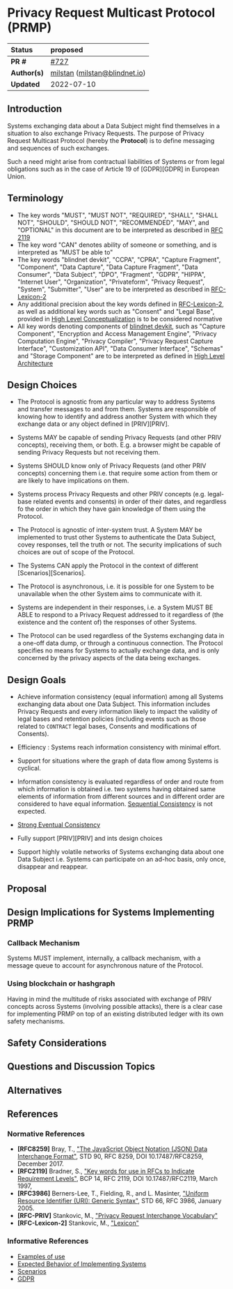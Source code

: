 # Privacy Request Multicast Protocol (PRMP)

| Status        | proposed                                                                              |
| :------------ | :------------------------------------------------------------------------------------- |
| **PR #**      | [#727](https://github.com/blindnet-io/product-management/pull/727)                    |
| **Author(s)** | [milstan](https://github.com/milstan) (milstan@blindnet.io)              |
| **Updated**   | 2022-07-10                                                                             |



## Introduction

Systems exchanging data about a Data Subject might find themselves in a situation to also exchange Privacy Requests.
The purpose of Privacy Request Multicast Protocol (hereby the **Protocol**) is to define messaging and sequences of such exchanges.

Such a need might arise from contractual liabilities of Systems or from legal obligations such as in the case of Article 19 of [GDPR][GDPR] in European Union.

## Terminology

- The key words "MUST", "MUST NOT", "REQUIRED", "SHALL", "SHALL NOT", "SHOULD", "SHOULD NOT", "RECOMMENDED",  "MAY", and "OPTIONAL" in this document are to be interpreted as described in [RFC 2119](https://datatracker.ietf.org/doc/html/rfc2119)
- The key word "CAN" denotes ability of someone or something, and is interpreted as "MUST be able to"
- The key words "blindnet devkit", "CCPA", "CPRA", "Capture Fragment", "Component", "Data Capture", "Data Capture Fragment", "Data Consumer", "Data Subject", "DPO", "Fragment", "GDPR", "HIPPA", "Internet User", "Organization", "Privateform", "Privacy Request", "System", "Submitter", "User" are to be interpreted as described in [RFC-Lexicon-2](../lexicon/RFC-Lexicon-2.md)
- Any additional precision about the key words defined in [RFC-Lexicon-2](../lexicon/RFC-Lexicon-2.md), as well as additional key words such as "Consent" and "Legal Base", provided in [High Level Conceptualization](../high-level-conceptualization/) is to be considered normative
- All key words denoting components of [blindnet devkit](../lexicon/RFC-Lexicon-2.md#blindnet-devkit), such as "Capture Component", "Encryption and Access Management Engine", "Privacy Computation Engine", "Privacy Compiler", "Privacy Request Capture Interface", "Customization API", "Data Consumer Interface", "Schemas" and "Storage Component" are to be interpreted as defined in [High Level Architecture](../high-level-architecture/)


## Design Choices

- The Protocol is agnostic from any particular way to address Systems and transfer messages to and from them. Systems are responsible of knowing how to identify and address another System with which they exchange data or any object defined in [PRIV][PRIV].

- Systems MAY be capable of sending Privacy Requests (and other PRIV concepts), receiving them, or both. E.g. a browser might be capable of sending Privacy Requests but not receiving them.

- Systems SHOULD know only of Privacy Requests (and other PRIV concepts) concerning them i.e. that require some action from them or are likely to have implications on them.

- Systems process Privacy Requests and other PRIV concepts (e.g. legal-base related events and consents) in order of their dates, and regardless fo the order in which they have gain knowledge of them using the Protocol.

- The Protocol is agnostic of inter-system trust. A System MAY be implemented to trust other Systems to authenticate the Data Subject, covey responses, tell the truth or not. The security implications of such choices are out of scope of the Protocol.

- The Systems CAN apply the Protocol in the context of different [Scenarios][Scenarios].

- The Protocol is asynchronous, i.e. it is possible for one System to be unavailable when the other System aims to communicate with it.

- Systems are independent in their responses, i.e. a System MUST BE ABLE to respond to a Privacy Request addressed to it regardless of (the existence and the content of) the responses of other Systems.

- The Protocol can be used regardless of the Systems exchanging data in a one-off data dump, or through a continuous connection. The Protocol specifies no means for Systems to actually exchange data, and is only concerned by the privacy aspects of the data being exchanges.

## Design Goals

- Achieve information consistency (equal information) among all Systems exchanging data about one Data Subject. This information includes Privacy Requests and every information likely to impact the validity of legal bases and retention policies (including events such as those related to `CONTRACT` legal bases, Consents and modifications of Consents).

- Efficiency : Systems reach information consistency with minimal effort.

- Support for situations where the graph of data flow among Systems is cyclical.

- Information consistency is evaluated regardless of order and route from which information is obtained i.e. two systems having obtained same elements of information from different sources and in different order are considered to have equal information. [Sequential Consistency](https://en.wikipedia.org/wiki/Sequential_consistency) is not expected.

- [Strong Eventual Consistency](https://en.wikipedia.org/wiki/Eventual_consistency#Strong_eventual_consistency)

- Fully support [PRIV][PRIV] and ints design choices

- Support highly volatile networks of Systems exchanging data about one Data Subject i.e. Systems can participate on an ad-hoc basis, only once, disappear and reappear.

## Proposal



## Design Implications for Systems Implementing PRMP

### Callback Mechanism

Systems MUST implement, internally, a callback mechanism, with a message queue to account for asynchronous nature of the Protocol.

### Using blockchain or hashgraph

Having in mind the multitude of risks associated with exchange of PRIV concepts across Systems (involving possible attacks), there is a clear case for implementing PRMP on top of an existing distributed ledger with its own safety mechanisms.

## Safety Considerations


## Questions and Discussion Topics

## Alternatives

## References

### Normative References

- **[RFC8259]**  Bray, T., ["The JavaScript Object Notation (JSON) Data Interchange Format"](https://datatracker.ietf.org/doc/html/rfc8259), STD 90, RFC 8259, DOI 10.17487/RFC8259, December 2017.
- **[RFC2119]**  Bradner, S., ["Key words for use in RFCs to Indicate Requirement Levels"](https://datatracker.ietf.org/doc/html/rfc2119), BCP 14, RFC 2119, DOI 10.17487/RFC2119, March 1997,
- **[RFC3986]**  Berners-Lee, T., Fielding, R., and L. Masinter, ["Uniform Resource Identifier (URI): Generic Syntax"](https://www.rfc-editor.org/rfc/rfc3986), STD 66, RFC 3986, January 2005.
- **[RFC-PRIV]** Stankovic, M., ["Privacy Request Interchange Vocabulary"](../priv/RFC-PRIV.md)
- **[RFC-Lexicon-2]** Stankovic, M., ["Lexicon"](../lexicon/RFC-Lexicon-2.md)


### Informative References

- [Examples of use](../priv/examples.md)
- [Expected Behavior of Implementing Systems](../priv/expected-behavior.md)
- [Scenarios](./scenarios.md)
- [GDPR](https://eur-lex.europa.eu/eli/reg/2016/679/oj)
